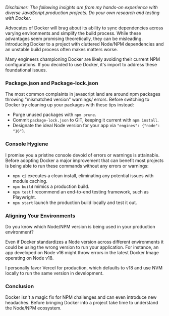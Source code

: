 _Disclaimer: The following insights are from my hands-on experience with diverse JavaScript production projects. Do your own research and testing with Docker._

Advocates of Docker will brag about its ability to sync dependencies across varying environments and simplify the build process. While these advantages seem promising theoretically, they can be misleading. Introducing Docker to a project with cluttered Node/NPM dependencies and an unstable build process often makes matters worse.

Many engineers championing Docker are likely avoiding their current NPM configurations. If you decided to use Docker, it's import to address these foundational issues.

### Package.json and Package-lock.json
The most common complaints in javascript land are around npm packages throwing "mismatched version" warnings/ errors. Before switching to Docker try cleaning up your packages with these tips instead:
- Purge unused packages with `npm prune`.
- Commit `package-lock.json` to GIT, keeping it current with `npm install`.
- Designate the ideal Node version for your app via `"engines": {"node": "16"}`.

### Console Hygiene
I promise you a pristine console devoid of errors or warnings is attainable. Before adopting Docker a major improvement that can benefit most projects is being able to run these commands without any errors or warnings:
- `npm ci` executes a clean install, eliminating any potential issues with module caching.
- `npm build` mimics a production build.
- `npm test` I recommend an end-to-end testing framework, such as Playwright.
- `npm start` launch the production build locally and test it out.

### Aligning Your Environments
Do you know which Node/NPM version is being used in your production environment?

Even if Docker standardizes a Node version across different environments it could be using the wrong version to run your application. For instance, an app developed on Node v16 might throw errors in the latest Docker Image operating on Node v18.

I personally favor Vercel for production, which defaults to v18 and use NVM locally to run the same version in development.

### Conclusion
Docker isn't a magic fix for NPM challenges and can even introduce new headaches. Before bringing Docker into a project take time to understand the Node/NPM ecosystem.
